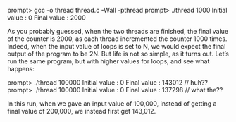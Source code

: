 prompt> gcc -o thread thread.c -Wall -pthread
prompt> ./thread 1000
Initial value : 0
Final value : 2000

As you probably guessed, when the two threads are finished, the final
value of the counter is 2000, as each thread incremented the counter 1000
times. Indeed, when the input value of loops is set to N, we would
expect the final output of the program to be 2N. But life is not so simple,
as it turns out. Let’s run the same program, but with higher values for
loops, and see what happens:

prompt> ./thread 100000
Initial value : 0
Final value : 143012 // huh??
prompt> ./thread 100000
Initial value : 0
Final value : 137298 // what the??

In this run, when we gave an input value of 100,000, instead of getting
a final value of 200,000, we instead first get 143,012.